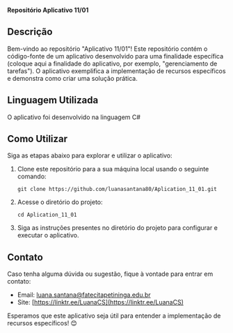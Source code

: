 **Repositório Aplicativo 11/01**


## Descrição
Bem-vindo ao repositório "Aplicativo 11/01"! Este repositório contém o código-fonte de um aplicativo desenvolvido para uma finalidade específica (coloque aqui a finalidade do aplicativo, por exemplo, "gerenciamento de tarefas"). O aplicativo exemplifica a implementação de recursos específicos e demonstra como criar uma solução prática.

## Linguagem Utilizada
O aplicativo foi desenvolvido na linguagem C#



## Como Utilizar
Siga as etapas abaixo para explorar e utilizar o aplicativo:

1. Clone este repositório para a sua máquina local usando o seguinte comando:
   ```
   git clone https://github.com/luanasantana80/Aplication_11_01.git
   ```

2. Acesse o diretório do projeto:
   ```
   cd Aplication_11_01
   ```

3. Siga as instruções presentes no diretório do projeto para configurar e executar o aplicativo.

## Contato
Caso tenha alguma dúvida ou sugestão, fique à vontade para entrar em contato:

- Email: luana.santana@fatecitapetininga.edu.br
- Site: [https://linktr.ee/LuanaCS](https://linktr.ee/LuanaCS)

Esperamos que este aplicativo seja útil para entender a implementação de recursos específicos! 😊

[Repositório]: https://github.com/luanasantana80/Aplication_11_01
